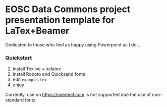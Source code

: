 # EOSC Data Commons project presentation template for LaTex+Beamer

Dedicated to those who feel as happy using Powerpoint as I do ...

### Quickstart
1. install Texlive + xelatex
2. install Roboto and Quicksand fonts
3. edit `example.tex`
4. enjoy

Currently, use on https://overleaf.com is not supported due the use of non-standard fonts.
